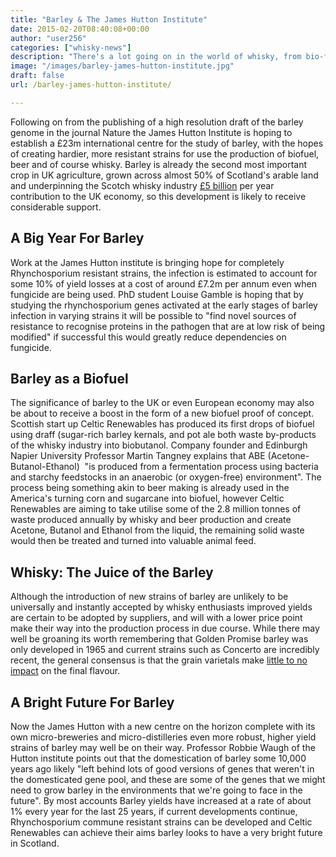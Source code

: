 ```yaml
---
title: "Barley & The James Hutton Institute"
date: 2015-02-20T08:40:08+00:00
author: "user256"
categories: ["whisky-news"]
description: "There's a lot going on in the world of whisky, from bio-fuel to improving harvest yields and a proposed £23million international centre, find out more"
image: "/images/barley-james-hutton-institute.jpg"
draft: false
url: /barley-james-hutton-institute/

---
```


Following on from the publishing of a high resolution draft of the barley genome in the journal Nature the James Hutton Institute is hoping to establish a £23m international centre for the study of barley, with the hopes of creating hardier, more resistant strains for use the production of biofuel, beer and of course whisky. Barley is already the second most important crop in UK agriculture, grown across almost 50% of Scotland's arable land and underpinning the Scotch whisky industry [£5 billion](http://uiscebeatha.co.uk/scotch-whisky-industry-turmoil/) per year contribution to the UK economy, so this development is likely to receive considerable support.

## A Big Year For Barley

Work at the James Hutton institute is bringing hope for completely Rhynchosporium resistant strains, the infection is estimated to account for some 10% of yield losses at a cost of around £7.2m per annum even when fungicide are being used. PhD student Louise Gamble is hoping that by studying the rhynchosporium genes activated at the early stages of barley infection in varying strains it will be possible to "find novel sources of resistance to recognise proteins in the pathogen that are at low risk of being modified" if successful this would greatly reduce dependencies on fungicide.

## Barley as a Biofuel

The significance of barley to the UK or even European economy may also be about to receive a boost in the form of a new biofuel proof of concept. Scottish start up Celtic Renewables has produced its first drops of biofuel using draff (sugar-rich barley kernals, and pot ale both waste by-products of the whisky industry into biobutanol. Company founder and Edinburgh Napier University Professor Martin Tangney explains that ABE (Acetone-Butanol-Ethanol)  "is produced from a fermentation process using bacteria and starchy feedstocks in an anaerobic (or oxygen-free) environment". The process being something akin to beer making is already used in the America's turning corn and sugarcane into biofuel, however Celtic Renewables are aiming to take utilise some of the 2.8 million tonnes of waste produced annually by whisky and beer production and create Acetone, Butanol and Ethanol from the liquid, the remaining solid waste would then be treated and turned into valuable animal feed.

## Whisky: The Juice of the Barley

Although the introduction of new strains of barley are unlikely to be universally and instantly accepted by whisky enthusiasts improved yields are certain to be adopted by suppliers, and will with a lower price point make their way into the production process in due course. While there may well be groaning its worth remembering that Golden Promise barley was only developed in 1965 and current strains such as Concerto are incredibly recent, the general consensus is that the grain varietals make [little to no impact](http://www.smws.co.uk/your-society-adventure/article-archive/Heart_of_gold.html) on the final flavour.

## A Bright Future For Barley

Now the James Hutton with a new centre on the horizon complete with its own micro-breweries and micro-distilleries even more robust, higher yield strains of barley may well be on their way. Professor Robbie Waugh of the Hutton institute points out that the domestication of barley some 10,000 years ago likely "left behind lots of good versions of genes that weren't in the domesticated gene pool, and these are some of the genes that we might need to grow barley in the environments that we're going to face in the future". By most accounts Barley yields have increased at a rate of about 1% every year for the last 25 years, if current developments continue, Rhynchosporium commune resistant strains can be developed and Celtic Renewables can achieve their aims barley looks to have a very bright future in Scotland.

